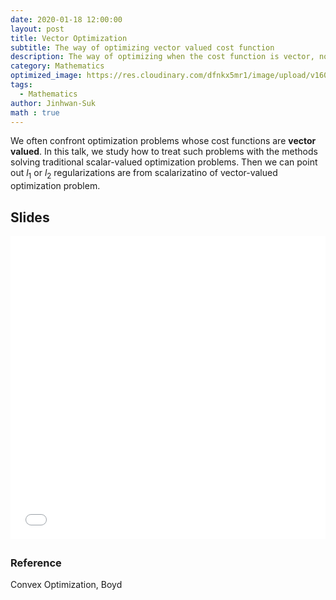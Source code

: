 ```yaml
---
date: 2020-01-18 12:00:00
layout: post
title: Vector Optimization
subtitle: The way of optimizing vector valued cost function
description: The way of optimizing when the cost function is vector, not scalar value.
category: Mathematics
optimized_image: https://res.cloudinary.com/dfnkx5mr1/image/upload/v1602307708/post_img/hqdefault_jr4udp.jpg
tags:
  - Mathematics
author: Jinhwan-Suk
math : true
---
```


We often confront optimization problems whose cost functions are **vector valued**. In this talk, we study how to treat such problems with the methods solving traditional scalar-valued optimization problems. Then we can point out $l_1$ or $l_2$ regularizations are from scalarizatino of vector-valued optimization problem.

## Slides
<iframe src="//www.slideshare.net/slideshow/embed_code/key/cms1TTRktPMLdU" width="595" height="485" frameborder="0" marginwidth="0" marginheight="0" scrolling="no" style="border:1px solid #CCC; border-width:0px; margin-bottom:5px; max-width: 100%;" allowfullscreen> </iframe>

### Reference
Convex Optimization, Boyd